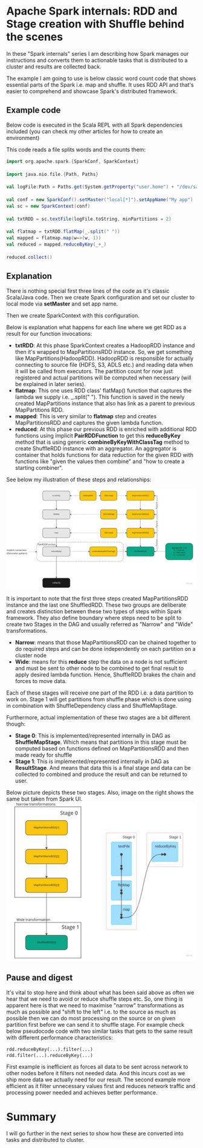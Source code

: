 # Apache Spark internals: RDD and Stage creation with Shuffle behind the scenes 

In these "Spark internals" series I am describing how Spark manages our instructions 
and converts them to actionable tasks that is distributed to a cluster and results are collected 
back.

The example I am going to use is below classic word count code that shows essential parts of the Spark 
i.e. map and shuffle. It uses RDD API and that's easier to comprehend and showcase Spark's distributed framework.  

## Example code
Below code is executed in the Scala REPL with all Spark dependencies included (you can check my other 
articles for how to create an environment)

This code reads a file splits words and the counts them:

```scala
import org.apache.spark.{SparkConf, SparkContext}

import java.nio.file.{Path, Paths}

val logFile:Path = Paths.get(System.getProperty("user.home") + "/dev/sample_data/games.csv")

val conf = new SparkConf().setMaster("local[*]").setAppName("My app")
val sc = new SparkContext(conf)

val txtRDD = sc.textFile(logFile.toString, minPartitions = 2)

val flatmap = txtRDD.flatMap(_.split(" "))
val mapped = flatmap.map(w=>(w, 1))
val reduced = mapped.reduceByKey(_+_)

reduced.collect()
```

## Explanation
There is nothing special first three lines of the code as it's classic Scala/Java code. Then we create 
Spark configuration and set our cluster to local mode via **setMaster** and set app name.

Then we create SparkContext with this configuration.  

Below is explanation what happens for each line where we get RDD as a result for our function invocations:

- **txtRDD**: At this phase SparkContext creates a HadoopRDD instance and then it's wrapped to MapPartitionsRDD instance. 
So, we get something like MapPartitions(HadoopRDD). HadoopRDD is responsible for actually connecting to source file (HDFS, S3, ADLS etc.)
and reading data when it will be called from executors. The partition count for now just registered and 
actual partitions will be computed when necessary (will be explained in later series).
- **flatmap**: This one uses RDD class' flatMap() function that captures the lambda we supply i.e. _.split(" ").
This function is saved in the newly created MapPartitions instance that also has link as a parent to previous MapPartitions
RDD.
- **mapped**: This is very similar to **flatmap** step and creates MapPartitionsRDD and captures the given lambda function.
- **reduced**: At this phase our previous RDD is enriched with additional RDD functions using implicit **PairRDDFunction**
to get this **reduceByKey** method that is using generic **combineByKeyWithClassTag** method to create ShuffleRDD
instance with an aggregator. An aggregator is container that holds functions for data reduction for the given RDD
with functions like "given the values then combine" and "how to create a starting combiner".

See below my illustration of these steps and relationships:  

![RDD](../images/RDDmap.jpg)

It is important to note that the first three steps created MapPartitionsRDD instance and the last one ShuffledRDD. 
These two groups are deliberate and creates distinction between these two types of steps within Spark framework. 
They also define boundary where steps need to be split to create two Stages in the DAG 
and usually referred as "Narrow" and "Wide" transformations. 
- **Narrow**: means that those MapPartitionsRDD can be chained together to do required steps
and can be done independently on each partition on a cluster node
- **Wide**: means for this **reduce** step the data on a node is not sufficient and must be sent to other node to be combined 
to get final result to apply desired lambda function. Hence, ShuffleRDD brakes the chain and forces to move data. 

Each of these stages will receive one part of the RDD i.e. a data partition to work on. Stage 1 will get partitions 
from shuffle phase which is done using in combination with ShuffleDependency class and ShuffleMapStage.

Furthermore, actual implementation of these two stages are a bit different though:
- **Stage 0**: This is implemented/represented internally in DAG as **ShuffleMapStage**. Which means that partitions in this stage must be computed based on functions
defined on MapPartitionsRDD and then made ready for shuffle
- **Stage 1**: This is implemented/represented internally in DAG as **ResultStage**. And means that data this is a final stage 
and data can be collected to combined and produce the result and can be returned to user.

Below picture depicts these two stages. Also, image on the right shows the same but taken from Spark UI. 
![Stages](../images/Stages.jpg)

## Pause and digest
It's vital to stop here and think about what has been said above as often we hear that we need to avoid or 
reduce shuffle steps etc. So, one thing is apparent here is that we need to maximise "narrow" transformations 
as much as possible and "shift to the left" i.e. to the source as much as possible then we can do most processing 
on the source or on given partition first before we can send it to shuffle stage. 
For example check below pseudocode code with two similar tasks that gets to the same result with different performance 
characteristics:
```shell
rdd.reduceByKey(...).filter(...)
rdd.filter(...).reduceByKey(...)
```
First example is inefficient as forces all data to be sent across network to other nodes before it filters not needed
data. And this incurs cost as we ship more data we actually need for our result.
The second example more efficient as it filter unnecessary values first and reduces network traffic and processing power
needed and achieves better performance.

# Summary
I will go further in the next series to show how these are converted into tasks and 
distributed to cluster.
